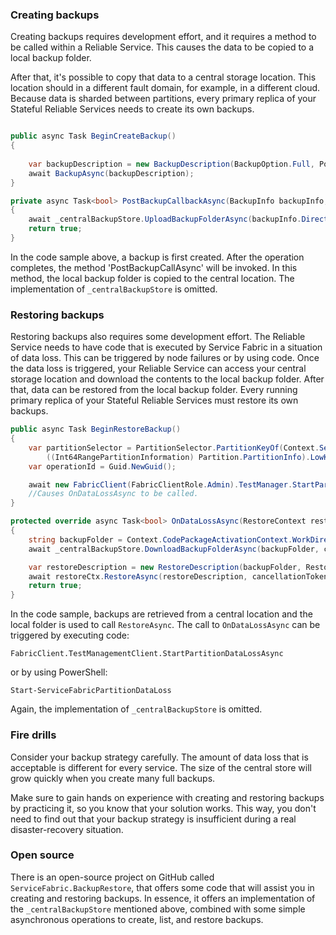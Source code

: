 


### Creating backups
Creating backups requires development effort, and it requires a method to be called within a Reliable Service. This causes the data to be copied to a local backup folder. 

After that, it's possible to copy that data to a central storage location. This location should in a different fault domain, for example, in a different cloud. Because data is sharded between partitions, every primary replica of your Stateful Reliable Services needs to create its own backups.

``` csharp

public async Task BeginCreateBackup()
{
	
	var backupDescription = new BackupDescription(BackupOption.Full, PostBackupCallbackAsync);
	await BackupAsync(backupDescription);
}

private async Task<bool> PostBackupCallbackAsync(BackupInfo backupInfo, CancellationToken cancellationToken)
{
	await _centralBackupStore.UploadBackupFolderAsync(backupInfo.Directory, cancellationToken);
	return true;
}
```

In the code sample above, a backup is first created. After the operation completes, the method 'PostBackupCallAsync' will be invoked. In this method, the local backup folder is copied to the central location. The implementation of ```_centralBackupStore``` is omitted.

### Restoring backups
Restoring backups also requires some development effort. The Reliable Service needs to have code that is executed by Service Fabric in a situation of data loss. This can be triggered by node failures or by using code. Once the data loss is triggered, your Reliable Service can access your central storage location and download the contents to the local backup folder. After that, data can be restored from the local backup folder. Every running primary replica of your Stateful Reliable Services must restore its own backups.

``` csharp
public async Task BeginRestoreBackup()
{
	var partitionSelector = PartitionSelector.PartitionKeyOf(Context.ServiceName,
		((Int64RangePartitionInformation) Partition.PartitionInfo).LowKey);
	var operationId = Guid.NewGuid();

	await new FabricClient(FabricClientRole.Admin).TestManager.StartPartitionDataLossAsync(operationId, partitionSelector, DataLossMode.FullDataLoss);
	//Causes OnDataLossAsync to be called.
}

protected override async Task<bool> OnDataLossAsync(RestoreContext restoreCtx, CancellationToken cancellationToken)
{
	string backupFolder = Context.CodePackageActivationContext.WorkDirectory;
	await _centralBackupStore.DownloadBackupFolderAsync(backupFolder, cancellationToken);

	var restoreDescription = new RestoreDescription(backupFolder, RestorePolicy.Force);
	await restoreCtx.RestoreAsync(restoreDescription, cancellationToken);
	return true;
}
```

In the code sample, backups are retrieved from a central location and the local folder is used to call `RestoreAsync`. The call to `OnDataLossAsync` can be triggered by executing code:

```FabricClient.TestManagementClient.StartPartitionDataLossAsync```

or by using PowerShell:

``` Start-ServiceFabricPartitionDataLoss ```

Again, the implementation of ```_centralBackupStore``` is omitted.

### Fire drills 
Consider your backup strategy carefully. The amount of data loss that is acceptable is different for every service. The size of the central store will grow quickly when you create many full backups.

Make sure to gain hands on experience with creating and restoring backups by practicing it, so you know that your solution works. This way, you don't need to find out that your backup strategy is insufficient during a real disaster-recovery situation.


### Open source

There is an open-source project on GitHub called `ServiceFabric.BackupRestore`, that offers some code that will assist you in creating and restoring backups. In essence, it offers an implementation of the ```_centralBackupStore``` mentioned above, combined with some simple asynchronous operations to create, list, and restore backups.